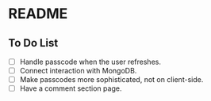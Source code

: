 # README

## To Do List

- [ ] Handle passcode when the user refreshes.
- [ ] Connect interaction with MongoDB.
- [ ] Make passcodes more sophisticated, not on client-side.
- [ ] Have a comment section page.
